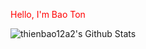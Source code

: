 <body>
  <p style="color:red";>Hello, I'm Bao Ton</p>
</body>
<img align="left" alt="thienbao12a2's Github Stats" src ="https://github-readme-stats.vercel.app/api?username=thienbao12a2&theme=cobalt&show_icons=true)" />




